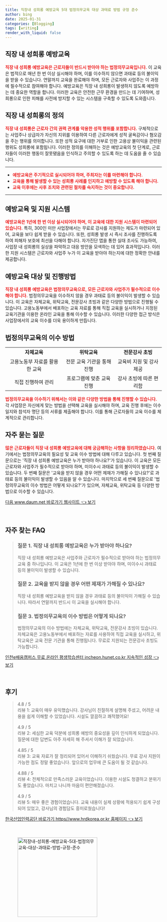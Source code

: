 ```yaml
---
title: 직장내 성희롱 예방교육 5대 법정의무교육 대상 과태료 방법 규정 준수
author: bing
date: 2025-01-31
categories: [Blogging]
tags: [writing]
render_with_liquid: false
---
```



<h2 id='직장_내_성희롱_예방교육'>직장 내 성희롱 예방교육</h2>

<p><b><span style="color: #ee2323;">직장 내 성희롱 예방교육은 근로자들이 반드시 받아야 하는 법정의무교육입니다.</span></b> 이 교육은 법적으로 매년 한 번 이상 실시해야 하며, 이를 이수하지 않으면 과태료 등의 불이익을 받을 수 있습니다. 연말까지 교육을 완료해야 하며, 모든 근로자와 사업주는 이 과정에 필수적으로 참여해야 합니다. 예방교육은 직장 내 성희롱이 발생하지 않도록 예방하는 데 중요한 역할을 합니다. 이러한 교육은 안전한 근무 환경을 만드는 데 기여하며, 성희롱으로 인한 피해를 사전에 방지할 수 있는 시스템을 구축할 수 있도록 도와줍니다.</p>

<h2 id='직장_내_성희롱의_정의'>직장 내 성희롱의 정의</h2>

<p><b><span style="color: #ee2323;">직장 내 성희롱은 근로자 간의 권력 관계를 악용한 성적 행위를 포함합니다.</span></b> 구체적으로는 사업주나 상급자가 자신의 지위를 이용하여 다른 근로자에게 성적 굴욕감이나 혐오감을 주는 행위를 의미합니다. 또한 성적 요구에 대한 거부로 인한 고용상 불이익을 관련된 행위도 성희롱에 포함됩니다. 이러한 정의를 이해하는 것은 예방교육의 첫 단계로, 근로자들이 이러한 행동이 잘못됐음을 인식하고 주의할 수 있도록 하는 데 도움을 줄 수 있습니다.</p>

<hr />

<ul>
    <li><b><span style="color: #ee2323;">예방교육은 주기적으로 실시되어야 하며, 주최자는 이를 마련해야 합니다.</span></b></li>
    <li><b><span style="color: #ee2323;">교육을 통해 발생할 수 있는 성희롱 사례를 인지하고 예방할 수 있도록 해야 합니다.</span></b></li>
    <li><b><span style="color: #ee2323;">교육 이후에는 사후 조치와 관련된 절차를 숙지하는 것이 중요합니다.</span></b></li>
</ul>

<hr />

<h2 id='예방교육_및_지원_시스템'>예방교육 및 지원 시스템</h2>

<p><b><span style="color: #ee2323;">예방교육은 1년에 한 번 이상 실시되어야 하며, 이 교육에 대한 지원 시스템이 마련되어 있습니다.</span></b> 특히, 300인 미만 사업장에서는 무료로 강사를 지원하는 제도가 마련되어 있어, 교육을 보다 쉽게 받을 수 있습니다. 또한, 성희롱 발생 시 즉시 조사를 진행하도록 하여 피해자 보호에 최선을 다해야 합니다. 자가진단 앱을 통한 실태 조사도 가능하여, 사업장 내 성희롱의 실상을 파악하고 대응 방안을 모색하는 데 있어 효과적입니다. 이러한 지원 시스템은 근로자와 사업주 누가 이 교육을 받아야 하는지에 대한 정확한 안내를 제공합니다.</p>

<h2 id='예방교육_대상_및_진행방법'>예방교육 대상 및 진행방법</h2>

<p><b><span style="color: #ee2323;">직장 내 성희롱 예방교육은 법정의무교육으로, 모든 근로자와 사업주가 필수적으로 이수해야 합니다.</span></b> 법정의무교육을 이수하지 않을 경우 과태료 등의 불이익이 발생할 수 있습니다. 이 교육은 자체교육, 위탁교육, 전문강사 초빙과 같은 다양한 방법으로 진행될 수 있습니다. 고용노동부에서 배포하는 교육 자료를 통해 직접 교육을 실시하거나 지정된 교육기관을 이용한 온라인 교육을 통해 이수할 수 있습니다. 이러한 다양한 접근 방식은 사업장에서의 교육 이수를 더욱 용이하게 만듭니다.</p>

<h2 id='법정의무교육의_이수_방법'>법정의무교육의 이수 방법</h2>

<table>
    <tr>
        <td style="text-align: center; height: 17px;"><b>자체교육</b></td>
        <td style="text-align: center; height: 17px;"><b>위탁교육</b></td>
        <td style="text-align: center; height: 17px;"><b>전문강사 초빙</b></td>
    </tr>
    <tr>
        <td style="text-align: center; height: 17px;">고용노동부 자료를 활용한 교육</td>
        <td style="text-align: center; height: 17px;">전문 교육 기관을 통해 진행</td>
        <td style="text-align: center; height: 17px;">교육비 지원 및 강사 제공</td>
    </tr>
    <tr>
        <td style="text-align: center; height: 17px;">직접 진행하여 관리</td>
        <td style="text-align: center; height: 17px;">프로그램에 맞춘 교육 진행</td>
        <td style="text-align: center; height: 17px;">강사 초빙에 따른 편리함</td>
    </tr>
</table>

<p><b><span style="color: #ee2323;">법정의무교육을 이수하기 위해서는 이와 같은 다양한 방법을 통해 진행할 수 있습니다.</span></b> 각 사업장은 자신에게 맞는 방법을 선택해 교육을 실시해야 하며, 교육 진행 후에는 이수 일지와 참석자 명단 등의 서류를 제출해야 합니다. 이를 통해 근로자들의 교육 이수를 체계적으로 관리합니다.</p>

<h2 id='자주_묻는_질문'>자주 묻는 질문</h2>

<p><b><span style="color: #ee2323;">많은 근로자들이 직장 내 성희롱 예방교육에 대해 궁금해하는 사항을 정리하였습니다.</span></b> 여기에서는 법정의무교육의 필요성 및 교육 이수 방법에 대해 다루고 있습니다. 첫 번째 질문으로는 '직장 내 성희롱 예방교육은 누가 받아야 하나요?'가 있습니다. 이 교육은 모든 근로자와 사업주가 필수적으로 받아야 하며, 미이수시 과태료 등의 불이익이 발생할 수 있습니다. 두 번째 질문은 '교육을 받지 않을 경우 어떤 제재가 가해질 수 있나요?'로 과태료 등의 불이익이 발생할 수 있음을 알 수 있습니다. 마지막으로 세 번째 질문으로 '법정의무교육의 이수 방법은 어떻게 되나요?'가 있으며, 자체교육, 위탁교육 등 다양한 방법으로 이수할 수 있습니다.</p>


<p><a class="click-button" title="다음 www.daum.net 바로가기 웹사이트" href="https://adkhouse.github.io/posts/%EB%8B%A4%EC%9D%8C-www.daum.net-%EB%B0%94%EB%A1%9C%EA%B0%80%EA%B8%B0-%EC%9B%B9%EC%82%AC%EC%9D%B4%ED%8A%B8/" rel="dofollow">다음 www.daum.net 바로가기 웹사이트 👈 보기</a></p><br>
<h2 id='자주_찾는_FAQ'>자주 찾는 FAQ</h2>
<div itemscope="" itemtype="https://schema.org/FAQPage"> 
<blockquote> 
<div itemscope="" itemprop="mainEntity" itemtype="https://schema.org/Question"> 
<h3 itemprop="name">질문 1. 직장 내 성희롱 예방교육은 누가 받아야 하나요?</h3> 
<div itemscope="" itemprop="acceptedAnswer" itemtype="https://schema.org/Answer"> 
<span itemprop="text"> 
<p>직장 내 성희롱 예방교육은 사업주와 근로자가 필수적으로 받아야 하는 법정의무교육 중 하나입니다. 이 교육은 1년에 한 번 이상 받아야 하며, 미이수시 과태료 등의 불이익이 발생할 수 있습니다.</p> 
</span> 
</div> 
</div> 
<div itemscope="" itemprop="mainEntity" itemtype="https://schema.org/Question"> 
<h3 itemprop="name">질문 2. 교육을 받지 않을 경우 어떤 제재가 가해질 수 있나요?</h3> 
<div itemscope="" itemprop="acceptedAnswer" itemtype="https://schema.org/Answer"> 
<span itemprop="text"> 
<p>직장 내 성희롱 예방교육을 받지 않을 경우 과태료 등의 불이익이 가해질 수 있습니다. 따라서 연말까지 반드시 이 교육을 실시해야 합니다.</p> 
</span> 
</div> 
</div> 
<div itemscope="" itemprop="mainEntity" itemtype="https://schema.org/Question"> 
<h3 itemprop="name">질문 3. 법정의무교육의 이수 방법은 어떻게 되나요?</h3> 
<div itemscope="" itemprop="acceptedAnswer" itemtype="https://schema.org/Answer"> 
<span itemprop="text"> 
<p>법정의무교육의 이수 방법에는 자체교육, 위탁교육, 전문강사 초빙이 있습니다. 자체교육은 고용노동부에서 배포하는 자료를 사용하여 직접 교육을 실시하고, 위탁교육은 교육 전문 기관을 통해 진행됩니다. 무료로 지원되는 전문강사 초빙도 가능합니다.</p> 
</span> 
</div> 
</div> 
</blockquote> 
</div>
<p><a class="click-button" title="인천e배움캠퍼스 무료 온라인 평생학습센터 incheon.hunet.co.kr 지속적인 성장" href="https://adkhouse.github.io/posts/%EC%9D%B8%EC%B2%9Ce%EB%B0%B0%EC%9B%80%EC%BA%A0%ED%8D%BC%EC%8A%A4-%EB%AC%B4%EB%A3%8C-%EC%98%A8%EB%9D%BC%EC%9D%B8-%ED%8F%89%EC%83%9D%ED%95%99%EC%8A%B5%EC%84%BC%ED%84%B0-incheon.hunet.co.kr-%EC%A7%80%EC%86%8D%EC%A0%81%EC%9D%B8-%EC%84%B1%EC%9E%A5/" rel="dofollow">인천e배움캠퍼스 무료 온라인 평생학습센터 incheon.hunet.co.kr 지속적인 성장 👈 보기</a></p><br>
<h2 id='후기'>후기</h2>
<div itemscope itemtype="https://schema.org/Product">
  <blockquote>
  <div itemprop="review" itemscope itemtype="https://schema.org/Review">
      <div itemprop="reviewRating" itemscope itemtype="https://schema.org/Rating"> <span itemprop="ratingValue">4.8</span> / <span itemprop="bestRating">5</span> </div>
      <span itemprop="reviewBody">리뷰 1: 교육이 매우 유익했습니다. 강사님이 친절하게 설명해 주셨고, 어려운 내용을 쉽게 이해할 수 있었습니다. 시설도 깔끔하고 쾌적했어요!</span>
  </div>
  <br>
  <div itemprop="review" itemscope itemtype="https://schema.org/Review">
      <div itemprop="reviewRating" itemscope itemtype="https://schema.org/Rating"> <span itemprop="ratingValue">4.9</span> / <span itemprop="bestRating">5</span> </div>
      <span itemprop="reviewBody">리뷰 2: 세심한 교육 덕분에 성희롱 예방의 중요성을 깊이 인식하게 되었습니다. 질문에 대한 답변도 아주 자세히 해 주셔서 이해가 잘 되었습니다.</span>
  </div>
  <br>
  <div itemprop="review" itemscope itemtype="https://schema.org/Review">
      <div itemprop="reviewRating" itemscope itemtype="https://schema.org/Rating"> <span itemprop="ratingValue">4.85</span> / <span itemprop="bestRating">5</span> </div>
      <span itemprop="reviewBody">리뷰 3: 교육 자료가 잘 정리되어 있어서 이해하기 쉬웠습니다. 무료 강사 지원이 가능한 점도 정말 좋았습니다. 앞으로의 업무에 큰 도움이 될 것 같습니다.</span>
  </div>
  <br>
  <div itemprop="review" itemscope itemtype="https://schema.org/Review">
      <div itemprop="reviewRating" itemscope itemtype="https://schema.org/Rating"> <span itemprop="ratingValue">4.88</span> / <span itemprop="bestRating">5</span> </div>
      <span itemprop="reviewBody">리뷰 4: 전체적으로 만족스러운 교육이었습니다. 이용한 시설도 청결하고 분위기도 좋았습니다. 마치고 나니까 마음이 편안해졌습니다.</span>
  </div>
  <br>
  <div itemprop="review" itemscope itemtype="https://schema.org/Review">
      <div itemprop="reviewRating" itemscope itemtype="https://schema.org/Rating"> <span itemprop="ratingValue">4.9</span> / <span itemprop="bestRating">5</span> </div>
      <span itemprop="reviewBody">리뷰 5: 매우 좋은 경험이었습니다. 교육 내용이 실제 상황에 적용되기 쉽게 구성되어 있었고, 강사님의 경험담도 흥미로웠습니다!</span>
  </div>
  </blockquote>
</div>
<p><a class="click-button" title="한국산업인력공단 바로가기 https//www.hrdkorea.or.kr 홈페이지" href="https://adkhouse.github.io/posts/%ED%95%9C%EA%B5%AD%EC%82%B0%EC%97%85%EC%9D%B8%EB%A0%A5%EA%B3%B5%EB%8B%A8-%EB%B0%94%EB%A1%9C%EA%B0%80%EA%B8%B0-httpswww.hrdkorea.or.kr-%ED%99%88%ED%8E%98%EC%9D%B4%EC%A7%80/" rel="dofollow">한국산업인력공단 바로가기 https//www.hrdkorea.or.kr 홈페이지 👈 보기</a></p><br>
<figure class="image"><img src="https://adkhouse.github.io/assets/img/thumbnail/직장내-성희롱-예방교육-5대-법정의무교육-대상-과태료-방법-규정-준수.webp" alt="직장내-성희롱-예방교육-5대-법정의무교육-대상-과태료-방법-규정-준수" width="256" height="256"></figure>